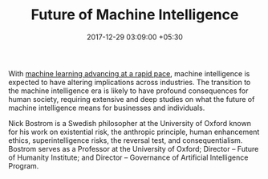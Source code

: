 ﻿---
title: Future of Machine Intelligence
date: 2017-12-29 03:09:00 +05:30
tags:
- artificial intelligence
- machine learning
- machine intelligence
- video
Image: "/uploads/interview.jpg"
Person: Elena Mesropyan
category:
- Enabling Technologies
- AI
- Machine Learning
Markets:
- US
- Europe
Video: https://www.youtube.com/embed/8xwESiI6uKA
---

With [machine learning advancing at a rapid pace](https://letstalkpayments.com/how-banks-regulators-are-applying-machine-learning/), machine intelligence is expected to have altering implications across industries. The transition to the machine intelligence era is likely to have profound consequences for human society, requiring extensive and deep studies on what the future of machine intelligence means for businesses and individuals.

Nick Bostrom is a Swedish philosopher at the University of Oxford known for his work on existential risk, the anthropic principle, human enhancement ethics, superintelligence risks, the reversal test, and consequentialism. Bostrom serves as a Professor at the University of Oxford; Director – Future of Humanity Institute; and Director – Governance of Artificial Intelligence Program.